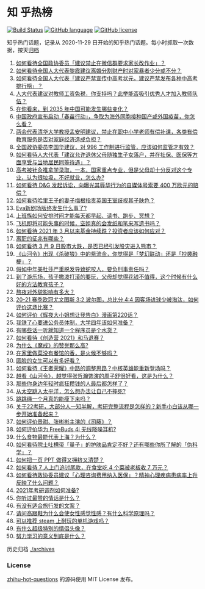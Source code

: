 # 知 乎热榜
[![Build Status](https://github.com/ToWeLong/zhihu-hot-questions/workflows/CI/badge.svg)](https://github.com/ToWeLong/zhihu-hot-questions/actions)
[![GitHub language](https://img.shields.io/badge/language-golang-orange.svg)](https://golang.org/)
[![GitHub license](https://img.shields.io/github/license/ToWeLong/zhihu-hot-questions)](https://github.com/ToWeLong/zhihu-hot-questions/blob/main/LICENSE)

知乎热门话题，记录从 2020-11-29 日开始的知乎热门话题。每小时抓取一次数据，按天[归档](./archives)

<!-- BEGIN -->

1. [如何看待全国政协委员「建议禁止在微信群要求家长改作业」？](https://www.zhihu.com/question/448203861)
1. [如何看待全国人大代表黎霞建议离婚分割财产时对家暴者少分或不分？](https://www.zhihu.com/question/448382475)
1. [如何看待全国人大代表「建议严禁宣传中高考状元，建议严禁发布各种中高考排行榜」？](https://www.zhihu.com/question/448195929)
1. [人大代表建议对教师工资免税，你支持吗？此举能否吸引优秀人才加入教师队伍？](https://www.zhihu.com/question/448361377)
1. [在你看来，到 2035 年中国可能发生哪些变化？](https://www.zhihu.com/question/447592800)
1. [中国政府宣布启动「春苗行动」，争取为海外同胞接种国产或外国疫苗，你怎么看？](https://www.zhihu.com/question/448217663)
1. [两会代表清华大学教授孟安明建议，禁止在职中小学老师有偿补课，各类有偿教育服务是否对家庭经济造成负担？](https://www.zhihu.com/question/448419438)
1. [全国政协委员李国华建议，对 996 工作制进行监管，应该如何监管才有效？](https://www.zhihu.com/question/448500726)
1. [如何看待人大代表「建议允许退休父母随独生子女落户，并在社保、医保等方面享受与当地居民同等待遇」？](https://www.zhihu.com/question/448360534)
1. [高考被针灸推拿学录取，一本，国家重点专业，但是父母却十分反对这个专业，认为很垃圾，不好就业，怎么办?](https://www.zhihu.com/question/416275878)
1. [如何看待 D&G 发起诉讼，向曝光其辱华行为的自媒体号索要 400 万欧元的赔偿？](https://www.zhihu.com/question/447757624)
1. [如何看待哈里王子的妻子梅根指责英国王室歧视其子肤色？](https://www.zhihu.com/question/448371194)
1. [Eva新剧场版终发生什么事了?](https://www.zhihu.com/question/448325689)
1. [上班族如何安排时间才能每天都早起、读书、跑步、冥想？](https://www.zhihu.com/question/28042735)
1. [飞机即将可能失事的时候，空姐真的会发纸和笔来写遗书吗？](https://www.zhihu.com/question/20485389)
1. [如何看待 2021 年 3 月以来基金持续跌？投资者应该如何应对？](https://www.zhihu.com/question/448362988)
1. [离职的征兆有哪些？](https://www.zhihu.com/question/38626531)
1. [如何看待 3 月 9 日股市大跌，是否已经引发股灾进入熊市？](https://www.zhihu.com/question/448363536)
1. [《山河令》出现《杀破狼》中的紫流金，你觉得是「梦幻联动」还是「抄袭融梗」？](https://www.zhihu.com/question/448467729)
1. [假如中年美杜莎严重脱发导致蛇咬人，要负刑事责任吗？](https://www.zhihu.com/question/447530178)
1. [到了游乐场，孩子撒泼打滚的要玩，父母却觉得花钱不值得，这个时候有什么好的方法教育孩子？](https://www.zhihu.com/question/448013594)
1. [熬夜对外貌影响有多大？](https://www.zhihu.com/question/284075314)
1. [20-21 赛季欧冠尤文图斯 3:2 波尔图，总比分 4:4 因客场进球少被淘汰，如何评价这场比赛？](https://www.zhihu.com/question/448520665)
1. [如何评价《辉夜大小姐想让我告白》漫画第220话？](https://www.zhihu.com/question/448280431)
1. [我铁了心要进公务员体制，大学四年该如何准备？](https://www.zhihu.com/question/445991615)
1. [有哪些话一听就知道一个程序员是个水货？](https://www.zhihu.com/question/439598096)
1. [如何看待《创造营 2021》和马退赛？](https://www.zhihu.com/question/448277376)
1. [为什么《魔戒》的赞誉那么高?](https://www.zhihu.com/question/433434630)
1. [在家里做菜没有餐馆的香，是火候不够吗？](https://www.zhihu.com/question/448347304)
1. [圆脸的女生可以有多好看？](https://www.zhihu.com/question/393234282)
1. [如何看待《王者荣耀》中路的调整思路？中核英雄能重新登场吗？](https://www.zhihu.com/question/448463765)
1. [越看《山河令》，越觉得张哲瀚饰演的周子舒很好看，这是为什么？](https://www.zhihu.com/question/448363348)
1. [那些你身边年轻时疯狂攒钱的人最后都怎样了？](https://www.zhihu.com/question/408964456)
1. [从太空跳入太平洋，怎么想办法让自己不摔死?](https://www.zhihu.com/question/446608998)
1. [跳跳绳一个月真的能瘦下来吗？](https://www.zhihu.com/question/427465220)
1. [关于22考研，大部分人一知半解，考研完整流程是怎样的？新手小白该从哪一步开始准备起来？](https://www.zhihu.com/question/447691059)
1. [如何评价景甜、张彬彬主演的《司藤》？](https://www.zhihu.com/question/448202818)
1. [如何评价华为 FreeBuds 4i 无线降噪耳机?](https://www.zhihu.com/question/445593174)
1. [什么食物最能代表上海？为什么？](https://www.zhihu.com/question/447695693)
1. [如何看待院士吐槽带「量子」的护肤品肯定不好？还有哪些你所了解的「伪科学」？](https://www.zhihu.com/question/448452155)
1. [如何把一页 PPT 做得又拥挤又清楚？](https://www.zhihu.com/question/345405596)
1. [如何看待 7 人上门追讨尾款，在食堂吃 4 个菜被老板收 7 万元？](https://www.zhihu.com/question/448198157)
1. [如何看待政协委员建议「心理咨询费用纳入医保」？精神心理疾病患病率上升反映了什么问题？](https://www.zhihu.com/question/448413544)
1. [2021年考研调剂如何准备?](https://www.zhihu.com/question/438257051)
1. [你听过最赞的情话是什么？](https://www.zhihu.com/question/320293637)
1. [有没有适合旅行发的文案？](https://www.zhihu.com/question/446298373)
1. [请问高跟鞋为什么会使女性感觉性感？有什么科学原理吗？](https://www.zhihu.com/question/364229842)
1. [可以推荐 steam 上耐玩的单机游戏吗？](https://www.zhihu.com/question/385410795)
1. [有什么超级特别的情侣头像？](https://www.zhihu.com/question/276562790)
1. [努力学习的意义到底是什么？](https://www.zhihu.com/question/446356001)

<!-- END -->

历史归档 [./archives](./archives)


### License
[zhihu-hot-questions](https://github.com/towelong/zhihu-hot-questions) 的源码使用 MIT License 发布。
